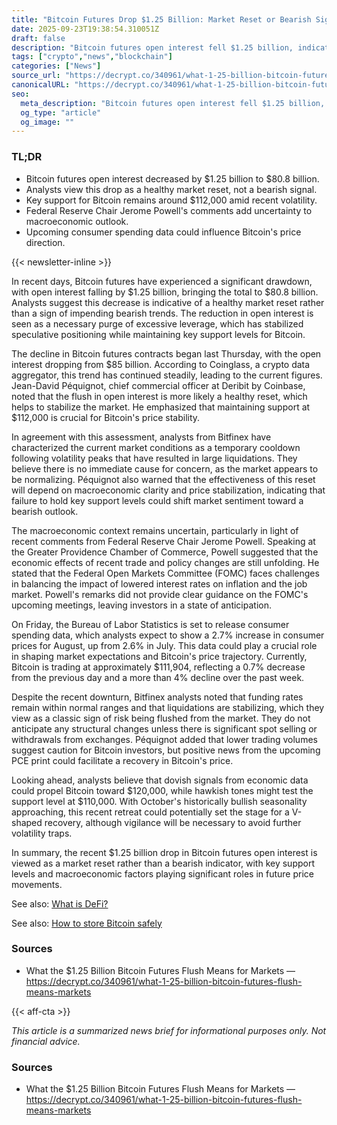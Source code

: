 ```yaml
---
title: "Bitcoin Futures Drop $1.25 Billion: Market Reset or Bearish Signal?"
date: 2025-09-23T19:38:54.310051Z
draft: false
description: "Bitcoin futures open interest fell $1.25 billion, indicating a potential market reset rather than a bearish trend in the crypto space."
tags: ["crypto","news","blockchain"]
categories: ["News"]
source_url: "https://decrypt.co/340961/what-1-25-billion-bitcoin-futures-flush-means-markets"
canonicalURL: "https://decrypt.co/340961/what-1-25-billion-bitcoin-futures-flush-means-markets"
seo:
  meta_description: "Bitcoin futures open interest fell $1.25 billion, indicating a potential market reset rather than a bearish trend in the crypto space."
  og_type: "article"
  og_image: ""
---
```


### TL;DR
- Bitcoin futures open interest decreased by $1.25 billion to $80.8 billion.
- Analysts view this drop as a healthy market reset, not a bearish signal.
- Key support for Bitcoin remains around $112,000 amid recent volatility.
- Federal Reserve Chair Jerome Powell's comments add uncertainty to macroeconomic outlook.
- Upcoming consumer spending data could influence Bitcoin's price direction.

{{< newsletter-inline >}}

In recent days, Bitcoin futures have experienced a significant drawdown, with open interest falling by $1.25 billion, bringing the total to $80.8 billion. Analysts suggest this decrease is indicative of a healthy market reset rather than a sign of impending bearish trends. The reduction in open interest is seen as a necessary purge of excessive leverage, which has stabilized speculative positioning while maintaining key support levels for Bitcoin.

The decline in Bitcoin futures contracts began last Thursday, with the open interest dropping from $85 billion. According to Coinglass, a crypto data aggregator, this trend has continued steadily, leading to the current figures. Jean-David Péquignot, chief commercial officer at Deribit by Coinbase, noted that the flush in open interest is more likely a healthy reset, which helps to stabilize the market. He emphasized that maintaining support at $112,000 is crucial for Bitcoin's price stability.

In agreement with this assessment, analysts from Bitfinex have characterized the current market conditions as a temporary cooldown following volatility peaks that have resulted in large liquidations. They believe there is no immediate cause for concern, as the market appears to be normalizing. Péquignot also warned that the effectiveness of this reset will depend on macroeconomic clarity and price stabilization, indicating that failure to hold key support levels could shift market sentiment toward a bearish outlook.

The macroeconomic context remains uncertain, particularly in light of recent comments from Federal Reserve Chair Jerome Powell. Speaking at the Greater Providence Chamber of Commerce, Powell suggested that the economic effects of recent trade and policy changes are still unfolding. He stated that the Federal Open Markets Committee (FOMC) faces challenges in balancing the impact of lowered interest rates on inflation and the job market. Powell's remarks did not provide clear guidance on the FOMC's upcoming meetings, leaving investors in a state of anticipation.

On Friday, the Bureau of Labor Statistics is set to release consumer spending data, which analysts expect to show a 2.7% increase in consumer prices for August, up from 2.6% in July. This data could play a crucial role in shaping market expectations and Bitcoin's price trajectory. Currently, Bitcoin is trading at approximately $111,904, reflecting a 0.7% decrease from the previous day and a more than 4% decline over the past week.

Despite the recent downturn, Bitfinex analysts noted that funding rates remain within normal ranges and that liquidations are stabilizing, which they view as a classic sign of risk being flushed from the market. They do not anticipate any structural changes unless there is significant spot selling or withdrawals from exchanges. Péquignot added that lower trading volumes suggest caution for Bitcoin investors, but positive news from the upcoming PCE print could facilitate a recovery in Bitcoin's price.

Looking ahead, analysts believe that dovish signals from economic data could propel Bitcoin toward $120,000, while hawkish tones might test the support level at $110,000. With October's historically bullish seasonality approaching, this recent retreat could potentially set the stage for a V-shaped recovery, although vigilance will be necessary to avoid further volatility traps.

In summary, the recent $1.25 billion drop in Bitcoin futures open interest is viewed as a market reset rather than a bearish indicator, with key support levels and macroeconomic factors playing significant roles in future price movements.

See also: [What is DeFi?](/pages/what-is-defi/)

See also: [How to store Bitcoin safely](/pages/how-to-store-bitcoin-safely/)

### Sources
- What the $1.25 Billion Bitcoin Futures Flush Means for Markets — https://decrypt.co/340961/what-1-25-billion-bitcoin-futures-flush-means-markets

{{< aff-cta >}}

_This article is a summarized news brief for informational purposes only. Not financial advice._

### Sources
- What the $1.25 Billion Bitcoin Futures Flush Means for Markets — https://decrypt.co/340961/what-1-25-billion-bitcoin-futures-flush-means-markets

